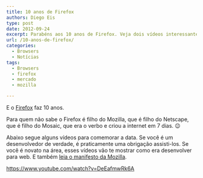 ```yaml
---
title: 10 anos de Firefox
authors: Diego Eis
type: post
date: 2012-09-24
excerpt: Parabéns aos 10 anos de Firefox. Veja dois vídeos interessantes sobre a guerra dos browsers.
url: /10-anos-de-firefox/
categories:
  - Browsers
  - Notícias
tags:
  - Browsers
  - firefox
  - mercado
  - mozilla

---
```

E o [Firefox][1] faz 10 anos.

Para quem não sabe o Firefox é filho do Mozilla, que é filho do Netscape, que é filho do Mosaic, que era o verbo e criou a internet em 7 dias. 😉

Abaixo segue alguns vídeos para comemorar a data. Se você é um desenvolvedor de verdade, é praticamente uma obrigação assisti-los. Se você é novato na área, esses vídeos vão te mostrar como era desenvolver para web. E também [leia o manifesto da Mozilla][2].



https://www.youtube.com/watch?v=DeEafmwRk6A

 [1]: https://getfirefox.com/
 [2]: https://www.mozilla.org/about/manifesto.pt-br.html
